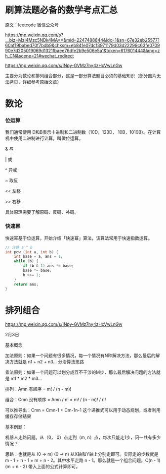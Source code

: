 # 刷算法题必备的数学考点汇总

原文：leetcode 微信公众号

https://mp.weixin.qq.com/s?__biz=MzI4Mzc5NDk4MA==&mid=2247488844&idx=1&sn=67e32eb25577160af19babed70f7bdb9&chksm=eb841e07dcf3971179d03d22299c63fe070990e7d205019069d1321fbaee76dfe2b9e506e5a1&token=617601444&lang=zh_CN&scene=21#wechat_redirect

https://mp.weixin.qq.com/s/INpy-GVMz7ny4zHcVwLnGw

主要分为数论和排列组合部分，这是一部分算法题目必须的基础知识（部分图片无法拷贝，详细参考原始文章）



# 数论

### 位运算

我们通常使用 D和B表示十进制和二进制数（10D，123D， 10B，1010B）。在计算机中使用二进制进行计算，叫做位运算。

& 与 

| 或

^ 异或

~ 取反

<< 左移

\>\> 右移

具体原理需要了解原码、反码、补码。

### 快速幂

快速幂基于位运算，开始介绍「快速幂」算法，该算法常用于快速指数运算。

~~~c
// 计算 a ^ b
int pow (int a, int b) {
    int base = a, ans = 1;
    while (b) {
        if (b & 1) ans *= base;
        base *= base;
        b >>= 1;
    }
    return ans;
}
~~~


# 排列组合

https://mp.weixin.qq.com/s/INpy-GVMz7ny4zHcVwLnGw

2月3日

基本概念

加法原则：如果一个问题有很多情况，每一个情况有N种解决方法，那么最后的解决方法就是 n1 + n2 + n3... 分治算法思路

乘法原则：如果一个问题可以划分成互不干涉的M步，那么最后解决问题的方法就是 m1 * m2 * m3...

排列：Amn 有顺序 = m! / (n - m)!

组合：Cmn 没有顺序 = Amn / n! = m! / (n - m)! / n!

可以推导出：Cmn = Cmn-1 + Cm-1n-1 这个递推式可以用于动态规划，或者利用缓存存储结果 

基本例题：

机器人走路问题。从（0， 0）点走到（m, n）点，每次只能走1步，问一共有多少情况？

思路：也就是从 (0 -> m) (0 -> n) 从X轴和Y轴上分别走即可。实际走的步数就是 m - 1 + n - 1 = m + n - 2。其中水平走路 n - 1。那么就是一个组合问题。C(n - 1)(m + n - 2) 带入上面的公式计算即可。


